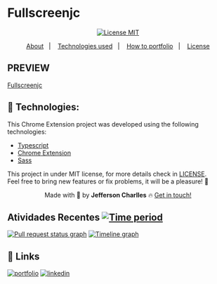# Fullscreenjc


<div align="center">
  <a href="https://opensource.org/licenses/MIT"><img alt="License MIT" src="https://img.shields.io/badge/license-MIT-brightgreen"></a>
</div>

<p align="center">
  <a href="#interrobang-what-is-inter">About</a>&nbsp;&nbsp;&nbsp;|&nbsp;&nbsp;&nbsp;
  <a href="#technologies">Technologies used</a>&nbsp;&nbsp;&nbsp;|&nbsp;&nbsp;&nbsp;
  <a href="#construction_worker-how-to-use-developing">How to portfolio</a>&nbsp;&nbsp;&nbsp;|&nbsp;&nbsp;&nbsp;
  <a href="#key-license">License</a>
</p>


## PREVIEW
<a href="https://chrome.google.com/webstore/detail/fullscreenjc/jgcackdhafaaedpmjnpnpmlnhoiplcgm?hl=pt-BR">Fullscreenjc</a>
## 🚀 Technologies:

This Chrome Extension project was developed using the following technologies:

-   [Typescript][typescript]
-   [Chrome Extension][extention]
-   [Sass][sass]



This project in under MIT license, for more details check in [LICENSE][license]. <br>
Feel free to bring new features or fix problems, it will be a pleasure! 💜


<div align='center'>
  Made with 💚  by <strong>Jefferson Charlles</strong> 🔥
  <a href='https://www.linkedin.com/in/jeffersoncharlles/'>Get in touch!</a>
</div>

[typescript]: https://www.typescriptlang.org/
[extention]: https://chrome.google.com/webstore/
[nextjs]: https://nextjs.org/
[vitejs]: https://vitejs.dev/
[styled]: https://styled-components.com/
[phosphoricons]: https://phosphoricons.com/
[react-hook-form]: https://react-hook-form.com/
[sass]: https://sass-lang.com/
[axios]: https://axios-http.com/docs/intro
[prismic]: https://prismic.io/
[stripe]: https://stripe.com/br
[react-icons]: https://react-icons.github.io/react-icons/
[git]: https://git-scm.com
[fauna]: https://fauna.com/
[yarn]: https://yarnpkg.com/
[license]: ./LICENSE
[linkedin]: https://www.linkedin.com/in/jeffersoncharlles/

## Atividades Recentes [![Time period](https://images.repography.com/28032565/billbarsch/myzap/recent-activity/e9752906386eaaf073221d572080d318_badge.svg)](https://repography.com)
[![Pull request status graph](https://images.repography.com/28032565/billbarsch/myzap/recent-activity/e9752906386eaaf073221d572080d318_prs.svg)](https://github.com/Jeffersoncharlles/fullscreenjc/pulls)
[![Timeline graph](https://images.repography.com/28032565/billbarsch/myzap/recent-activity/e9752906386eaaf073221d572080d318_timeline.svg)](https://github.com/Jeffersoncharlles/fullscreenjc/commits)


## 🔗 Links
[![portfolio](https://img.shields.io/badge/my_portfolio-000?style=for-the-badge&logo=ko-fi&logoColor=white)](https://jefferdeveloper.com/)
[![linkedin](https://img.shields.io/badge/linkedin-0A66C2?style=for-the-badge&logo=linkedin&logoColor=white)](https://www.linkedin.com/jeffersoncharlles)
